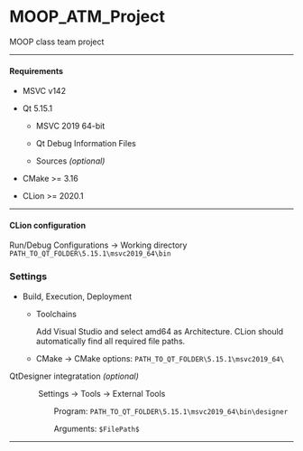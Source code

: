 # MOOP_ATM_Project

MOOP class team project

---

#### **Requirements**

- MSVC v142

- Qt 5.15.1
  
  - MSVC 2019 64-bit
  
  - Qt Debug Information Files
  
  - Sources *(optional)*

- CMake >= 3.16

- CLion >= 2020.1 

---

#### CLion configuration

Run/Debug Configurations -> Working directory `PATH_TO_QT_FOLDER\5.15.1\msvc2019_64\bin`

### Settings

- Build, Execution, Deployment
  
  - Toolchains
    
    Add Visual Studio and select amd64 as Architecture. CLion should automatically find all required file paths.
  
  - CMake -> CMake options:  `PATH_TO_QT_FOLDER\5.15.1\msvc2019_64\`

QtDesigner integratation *(optional)*

             Settings -> Tools -> External Tools

                    Program: `PATH_TO_QT_FOLDER\5.15.1\msvc2019_64\bin\designer`

                    Arguments: `$FilePath$`

---
